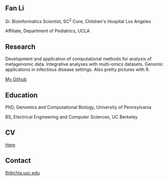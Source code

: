 ## Fan Li
Sr. Bioinformatics Scientist, SC<sup>2</sup> Core, Children's Hospital Los Angeles

Affiliate, Department of Pediatrics, UCLA


## Research
Development and application of computational methods for analysis of metagenomic data. Integrative analyses with multi-omics datasets. Genomic applications in infectious disease settings. Also pretty pictures with R. 

[My Github](http://www.github.com/fanli-gcb)

## Education
PhD, Genomics and Computational Biology, University of Pennsylvania

BS, Electrical Engineering and Computer Sciences, UC Berkeley

## CV
[Here]()

## Contact
[fli@chla.usc.edu](mailto:fli@chla.usc.edu)
